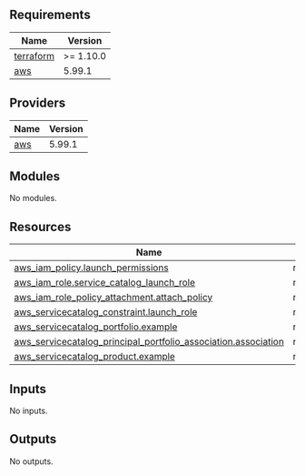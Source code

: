 ## Requirements

| Name | Version |
|------|---------|
| <a name="requirement_terraform"></a> [terraform](#requirement\_terraform) | >= 1.10.0 |
| <a name="requirement_aws"></a> [aws](#requirement\_aws) | 5.99.1 |

## Providers

| Name | Version |
|------|---------|
| <a name="provider_aws"></a> [aws](#provider\_aws) | 5.99.1 |

## Modules

No modules.

## Resources

| Name | Type |
|------|------|
| [aws_iam_policy.launch_permissions](https://registry.terraform.io/providers/hashicorp/aws/5.99.1/docs/resources/iam_policy) | resource |
| [aws_iam_role.service_catalog_launch_role](https://registry.terraform.io/providers/hashicorp/aws/5.99.1/docs/resources/iam_role) | resource |
| [aws_iam_role_policy_attachment.attach_policy](https://registry.terraform.io/providers/hashicorp/aws/5.99.1/docs/resources/iam_role_policy_attachment) | resource |
| [aws_servicecatalog_constraint.launch_role](https://registry.terraform.io/providers/hashicorp/aws/5.99.1/docs/resources/servicecatalog_constraint) | resource |
| [aws_servicecatalog_portfolio.example](https://registry.terraform.io/providers/hashicorp/aws/5.99.1/docs/resources/servicecatalog_portfolio) | resource |
| [aws_servicecatalog_principal_portfolio_association.association](https://registry.terraform.io/providers/hashicorp/aws/5.99.1/docs/resources/servicecatalog_principal_portfolio_association) | resource |
| [aws_servicecatalog_product.example](https://registry.terraform.io/providers/hashicorp/aws/5.99.1/docs/resources/servicecatalog_product) | resource |

## Inputs

No inputs.

## Outputs

No outputs.
